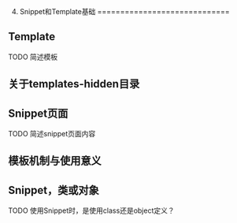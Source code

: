004. Snippet和Template基础
=============================

## Template

TODO 简述模板

## 关于templates-hidden目录


## Snippet页面

TODO 简述snippet页面内容


## 模板机制与使用意义


## Snippet，类或对象

TODO 使用Snippet时，是使用class还是object定义？

